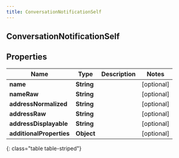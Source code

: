 ```yaml
---
title: ConversationNotificationSelf
---
```

## ConversationNotificationSelf


## Properties

| Name | Type | Description | Notes |
| ------------ | ------------- | ------------- | ------------- |
| **name** | **String** |  |  [optional] |
| **nameRaw** | **String** |  |  [optional] |
| **addressNormalized** | **String** |  |  [optional] |
| **addressRaw** | **String** |  |  [optional] |
| **addressDisplayable** | **String** |  |  [optional] |
| **additionalProperties** | **Object** |  |  [optional] |
{: class="table table-striped"}



